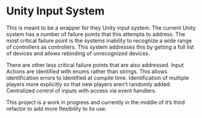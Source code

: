 # Unity Input System

This is meant to be a wrapper for they Unity input system.  The current Unity system has a number of failure points that this attempts to address.  The most critical failure point is the systems inability to recognize a wide range of controllers as controllers. This system addresses this by getting a full list of devices and allows rebinding of unrecognized devices.

There are other less critical failure points that are also addressed.  Input Actions are identified with enums rather than strings.  This allows identification errors to identified at compile time.  Identification of multiple players more explicitly so that new players aren’t randomly added.  Centralized control of inputs with access via event handlers.

This project is a work in progress and currently in the middle of it’s third refactor to add more flexibility to its use.
